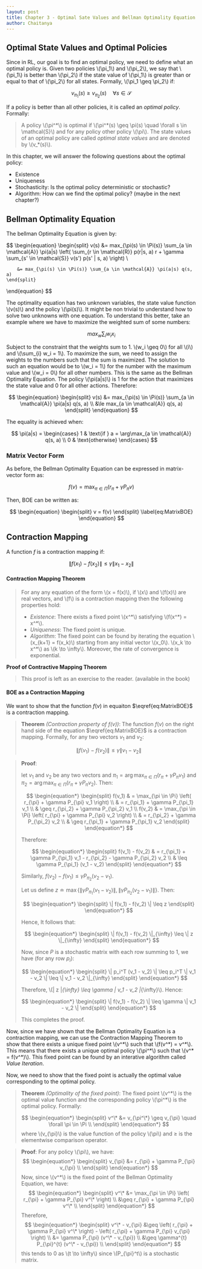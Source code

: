 ```yaml
---
layout: post
title: Chapter 3 - Optimal Sate Values and Bellman Optimality Equation
author: Chaitanya
---
```


## Optimal State Values and Optimal Policies

Since in RL, our goal is to find an optimal policy, we need to define what an optimal policy is. Given two policies \\(\pi_1\\) and \\(\pi_2\\), we say that \\(\pi_1\\) is better than \\(\pi_2\\) if the state value of \\(\pi_1\\) is greater than or equal to that of \\(\pi_2\\) for all states. Formally, \\(\pi_1 \geq \pi_2\\) if:

$$
v_{\pi_1}(s) \geq v_{\pi_2}(s) \quad \forall s \in \mathcal{S}
$$

If a policy is better than all other policies, it is called an *optimal policy*. Formally:

> A policy \\(\pi^\*\\) is optimal if \\(\pi^\*(s) \geq \pi(s) \quad \forall s \in \mathcal{S}\\) and for any policy other policy \\(\pi\\). The state values of an optimal policy are called *optimal state values* and are denoted by \\(v_*(s)\\).

In this chapter, we will answer the following questions about the optimal policy:

- Existence
- Uniqueness
- Stochasticity: Is the optimal policy deterministic or stochastic?
- Algorithm: How can we find the optimal policy? (maybe in the next chapter?)

## Bellman Optimality Equation

The bellman Optimality Equation is given by:

$$
\begin{equation}
    \begin{split}
        v(s) &= max_{\pi(s) \in \Pi(s)} \sum_{a \in \mathcal{A}} \pi(a|s) \left( \sum_{r \in \mathcal{R}} p(r|s, a) r + \gamma \sum_{s' \in \mathcal{S}} v(s') p(s' | s, a) \right) \\

        &= max_{\pi(s) \in \Pi(s)} \sum_{a \in \mathcal{A}} \pi(a|s) q(s, a)
    \end{split}
\end{equation}
$$

The optimality equation has two unknown variables, the state value function \\(v(s)\\) and the policy \\(\pi(s)\\). It might be non trivial to understand how to solve two unknowns with one equation. To understand this better, take an example where we have to maximize the weighted sum of some numbers:

$$
max_{w} \sum_{i} w_i x_i
$$

Subject to the constraint that the weights sum to 1. \\(w_i \geq 0\\) for all \\(i\\) and \\(\sum_{i} w_i = 1\\). To maximize the sum, we need to assign the weights to the numbers such that the sum is maximized. The solution to such an equation would be to \\(w_i = 1\\) for the number with the maximum value and \\(w_i = 0\\) for all other numbers. This is the same as the Bellman Optimality Equation. The policy \\(\pi(a\|s)\\) is 1 for the action that maximizes the state value and 0 for all other actions. Therefore:

$$
\begin{equation}
    \begin{split}
        v(s) &= max_{\pi(s) \in \Pi(s)} \sum_{a \in \mathcal{A}} \pi(a|s) q(s, a) \\
        &\le max_{a \in \mathcal{A}} q(s, a)
    \end{split}
\end{equation}
$$

The equality is achieved when:

$$
\pi(a|s) = \begin{cases}
    1 & \text{if } a = \arg\max_{a \in \mathcal{A}} q(s, a) \\
    0 & \text{otherwise}
\end{cases}
$$

### Matrix Vector Form

As before, the Bellman Optimality Equation can be expressed in matrix-vector form as:

$$
f(v) = \max_{\pi \in \Pi} \left( r_{\pi} + \gamma P_{\pi} v \right)
$$

Then, BOE can be written as:

$$
    \begin{equation}
    \begin{split}
        v = f(v)
    \end{split}
    \label{eq:MatrixBOE}
    \end{equation}
$$

## Contraction Mapping

A function $f$ is a contraction mapping if:

$$
\| f(x_1) - f(x_2) \| \leq \gamma \| x_1 - x_2 \|
$$

#### Contraction Mapping Theorem

> For any any equation of the form \\(x = f(x)\\), if \\(x\\) and \\(f(x)\\) are real vectors, and \\(f\\) is a contraction mapping then the following properties hold:
>
> - _Existence_: There exists a fixed point \\(x^\*\\) satisfying \\(f(x^\*) = x^\*\\).
> - _Uniqueness_: The fixed point is unique.
> - _Algorithm_: The fixed point can be found by iterating the equation \\(x_{k+1} = f(x_k)\\) starting from any initial vector \\(x_0\\). \\(x_k \to x^\*\\) as \\(k \to \infty\\). Moreover, the rate of convergence is exponential.

**Proof of Contractive Mapping Theorem**

> This proof is left as an exercise to the reader. (available in the book)


#### BOE as a Contraction Mapping

We want to show that the function $f(v)$ in equaiton $\eqref{eq:MatrixBOE}$ is a contraction mapping. 

> **Theorem** _(Contraction property of $f(v)$)_: The function $f(v)$ on the right hand side of the equation $\eqref{eq:MatrixBOE}$ is a contraction mapping. Formally, for any two vectors $v_1$ and $v_2$:
>
>$$
\| f(v_1) - f(v_2) \| \leq \gamma \| v_1 - v_2 \|
>$$

> **Proof**:
>
> let $v_1$ and $v_2$ be any two vectors and $\pi_1 = \arg\max_{\pi \in \Pi} \left( r_{\pi} + \gamma P_{\pi} v_1 \right)$ and $\pi_2 = \arg\max_{\pi \in \Pi} \left( r_{\pi} + \gamma P_{\pi} v_2 \right)$. Then:
>
>$$
\begin{equation*}
\begin{split}
    f(v_1) & = \max_{\pi \in \Pi} \left( r_{\pi} + \gamma P_{\pi} v_1 \right) \\
    & = r_{\pi_1} + \gamma P_{\pi_1} v_1 \\
    & \geq r_{\pi_2} + \gamma P_{\pi_2} v_1 \\
    f(v_2) & = \max_{\pi \in \Pi} \left( r_{\pi} + \gamma P_{\pi} v_2 \right) \\
    & = r_{\pi_2} + \gamma P_{\pi_2} v_2 \\
    & \geq r_{\pi_1} + \gamma P_{\pi_1} v_2
\end{split}
\end{equation*}
>$$
>
> Therefore:
>
>$$
\begin{equation*}
\begin{split}
    f(v_1) - f(v_2)  & = r_{\pi_1} + \gamma P_{\pi_1} v_1 - r_{\pi_2} - \gamma P_{\pi_2} v_2 \\
    & \leq \gamma P_{\pi_1} (v_1 - v_2)
\end{split}
\end{equation*}
>$$
>
> Similarly, $f(v_2) - f(v_1) \leq \gamma P_{\pi_2} (v_2 - v_1)$.
>
> Let us define $z \doteq \max\{\| \gamma P_{\pi_1} (v_1 - v_2) \|, \| \gamma P_{\pi_2} (v_2 - v_1) \|\}$. Then:
>
>$$
\begin{equation*}
\begin{split}
    \| f(v_1) - f(v_2) \| \leq z
\end{split}
\end{equation*}
>$$
>
> Hence, It follows that:
>
>$$
\begin{equation*}
\begin{split}
    \| f(v_1) - f(v_2) \|_{\infty} \leq \| z \|_{\infty} 
\end{split}
\end{equation*}
>$$
>
> Now, since $P$  is a stochastic matrix with each row summing to 1, we have (for any row $p_i$):
>
>$$
\begin{equation*}
\begin{split}
    \| p_i^T (v_1 - v_2) \| \leq p_i^T \| v_1 - v_2 \| \leq \| v_1 - v_2 \|_{\infty}
\end{split}
\end{equation*}
>$$
>
> Therefore, \\(\| z \|_{\infty} \leq \gamma \| v_1 - v_2 \|_{\infty}\\). Hence:
>
>$$
\begin{equation*}
\begin{split}
    \| f(v_1) - f(v_2) \| \leq \gamma \| v_1 - v_2 \|
\end{split}
\end{equation*}
>$$
>
> This completes the proof.

Now, since we have shown that the Bellman Optimality Equation is a contraction mapping, we can use the Contraction Mapping Theorem to show that there exists a unique fixed point \\(v^\*\\) such that \\(f(v^\*) = v^\*\\). This means that there exists a unique optimal policy \\(\pi^\*\\) such that \\(v^\* = f(v^\*)\\). This fixed point can be found by an interative algorithm called *Value Iteration*.

Now, we need to show that the fixed point is actually the optimal value corresponding to the optimal policy.

> **Theorem** _(Optimality of the fixed point)_: The fixed point \\(v^\*\\) is the optimal value function and the corresponding policy \\(\pi^\*\\) is the optimal policy. Formally:
>
>$$
\begin{equation*}
\begin{split}
    v^\* &= v_{\pi^\*} \geq v_{\pi} \quad \forall \pi \in \Pi \\
\end{split}
\end{equation*}
>$$
> where \\(v_{\pi}\\) is the value function of the policy \\(\pi\\) and $\geq$ is the elementwise comparison operator.

> **Proof**:
> For any policy \\(\pi\\), we have:
>$$
\begin{equation*}
\begin{split}
    v_{\pi} &= r_{\pi} + \gamma P_{\pi} v_{\pi} \\
\end{split}
\end{equation*}
>$$
> Now, since \\(v^\*\\) is the fixed point of the Bellman Optimality Equation, we have:
>$$
\begin{equation*}
\begin{split}
    v^\* &= \max_{\pi \in \Pi} \left( r_{\pi} + \gamma P_{\pi} v^\* \right) \\
    &\geq r_{\pi} + \gamma P_{\pi} v^\* \\
\end{split}
\end{equation*}
>$$
> Therefore,
>$$
\begin{equation*}
\begin{split}
    v^\* - v_{\pi} &\geq \left( r_{\pi} + \gamma P_{\pi} v^\* \right) - \left( r_{\pi} + \gamma P_{\pi} v_{\pi} \right) \\
    &= \gamma P_{\pi} (v^\* - v_{\pi}) \\
    &\geq \gamma^{t} P_{\pi}^{t} (v^\* - v_{\pi}) \\
\end{split}
\end{equation*}
>$$
> this tends to 0 as \\(t \to \infty\\) since \\(P_{\pi}^t\\) is a stochastic matrix.

